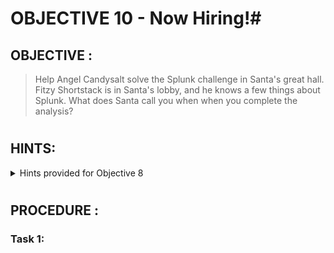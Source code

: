 # OBJECTIVE 10 - Now Hiring!#

## OBJECTIVE : ##
>Help Angel Candysalt solve the Splunk challenge in Santa's great hall. Fitzy Shortstack is in Santa's lobby, and he knows a few things about Splunk. What does Santa call you when when you complete the analysis?
#  

## HINTS: ##
<details>
  <summary>Hints provided for Objective 8</summary>
  
>-	Sysmon network events don't reveal the process parent ID for example. Fortunately, we can pivot with a query to investigate process creation events once you get a process ID.
>-	Did you know there are multiple versions of the Netcat command that can be used maliciously? `nc.openbsd`, for example.
>-	Between GitHub audit log and webhook event recording, you can monitor all activity in a repository, including common git commands such as `git add`, `git status`, and `git commit`.
</details>

#  

## PROCEDURE : ##

### Task 1: ###
```
